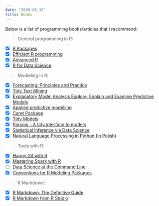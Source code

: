 ```yaml
---
date: "2020-03-15"
title: Books
---
```


Below is a list of programming books/articles that I recommend:

> General programming in R:

- [x] [R Packages](http://r-pkgs.had.co.nz/)
- [x] [Efficient R programming](https://bookdown.org/csgillespie/efficientR/)
- [x] [Advanced R](https://adv-r.hadley.nz)
- [x] [R for Data Science](https://r4ds.had.co.nz)

> Modelling in R:

- [x] [Forecasting: Principles and Practice](https://otexts.com/fpp2/)
- [x] [Tidy Text Mining](https://www.tidytextmining.com/)
- [x] [Explanatory Model Analysis Explore, Explain and Examine Predictive Models](https://pbiecek.github.io/ema/preface.html)
- [x] [Applied predictive modelling](http://appliedpredictivemodeling.com/toc)
- [x] [Caret Package](topepo.github.io/caret/index.html)
- [x] [Tidy Models](github.com/tidymodels)
- [x] [Parsnip - A tidy interface to models](tidymodels.github.io/parsnip/)
- [x] [Statistical Inference via Data Science](https://moderndive.com)
- [x] [Natural Language Processing in Python (In Polish)](https://ksopyla.com/pytorch/przetwarzanie-tekstu-nlp-torchtext-pytorch/)

> Tools with R:

- [x] [Happy Git with R](https://happygitwithr.com/)
- [x] [Mastering Spark with R](https://therinspark.com/intro.html)
- [ ] [Data Science at the Command Line](https://www.datascienceatthecommandline.com)
- [x] [Conventions for R Modeling Packages](https://tidymodels.github.io/model-implementation-principles/)

> R Markdown:

- [x] [R Markdown: The Definitive Guide](https://bookdown.org/yihui/rmarkdown/)
- [x] [R Markdown from R Studio](https://rmarkdown.rstudio.com/lesson-1.html)